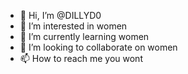 - 👋 Hi, I’m @DILLYD0
- 👀 I’m interested in women
- 🌱 I’m currently learning women
- 💞️ I’m looking to collaborate on women
- 📫 How to reach me you wont

<!---
DILLYD0/DILLYD0 is a ✨ special ✨ repository because its `README.md` (this file) appears on your GitHub profile.
You can click the Preview link to take a look at your changes.
--->

